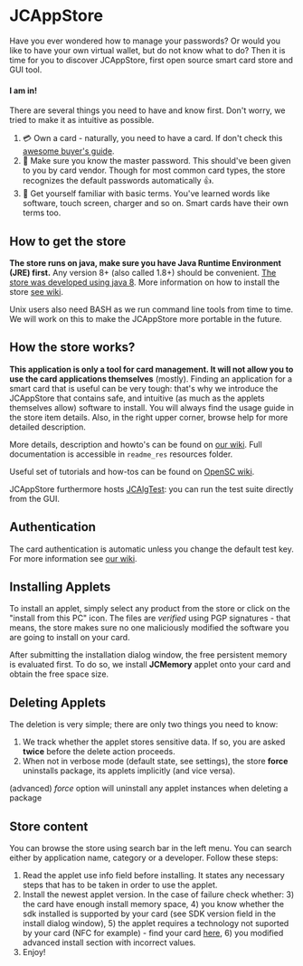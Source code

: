 # JCAppStore 

Have you ever wondered how to manage your passwords? Or would you like to have your own virtual wallet, but do not know what to do? Then it is time for you to discover JCAppStore, first open source smart card store and GUI tool.

#### I am in! ####

There are several things you need to have and know first. Don't worry, we tried to make it as 
intuitive as possible.

1. :credit_card: Own a card - naturally, you need to have a card. If don't check this 
[awesome buyer's guide](https://github.com/martinpaljak/GlobalPlatformPro/tree/master/docs/JavaCardBuyersGuide). 
2. :key: Make sure you know the master password. This should've been given to you 
by card vendor. Though for most common card types, the store recognizes the default passwords 
automatically :thumbsup:.
3. :abcd: Get yourself familiar with basic terms. You've learned words like software, touch 
screen, charger and so on. Smart cards have their own terms too.

How to get the store
-----

**The store runs on java, make sure you have Java Runtime Environment (JRE) first.** Any version 8+ 
(also called 1.8+) should be convenient. [The store was developed using java 8](https://www.oracle.com/technetwork/java/javase/downloads/jre8-downloads-2133155.html).
More information on how to install the store [see wiki](https://github.com/crocs-muni/JCAppStore/wiki/Installation). 

Unix users also need BASH as we run command line tools from time to time. We will work on this to make the JCAppStore more portable in the future.

How the store works?
------

**This application is only a tool for card management. It will not allow you to use the card 
applications themselves** (mostly). Finding an application for a smart card that is useful can be very tough: 
that's why we introduce the JCAppStore that contains safe, and intuitive (as much as the applets themselves allow) software to install. 
You will always find the usage guide in the store item details. 
Also, in the right upper corner, browse help for more detailed description. 

More details, description and
 howto's can be found on [our wiki](https://github.com/crocs-muni/JCAppStore/wiki). Full documentation is accessible in `readme_res` resources folder.

Useful set of tutorials and how-tos can be found on [OpenSC wiki](https://github.com/OpenSC/OpenSC/wiki/Using-smart-cards-with-applications).

JCAppStore furthermore hosts [JCAlgTest](https://github.com/crocs-muni/JCAlgTest): you can run the test suite directly from the GUI.

Authentication
-----
The card authentication is automatic unless you change the default test key. For more information see [our wiki](https://github.com/crocs-muni/JCAppStore/wiki/Inserting-a-new-card).


Installing Applets
-----
To install an applet, simply select any product from the store or click on the "install from this PC" icon. The files are _verified_
using PGP signatures - that means, the store makes sure no one maliciously modified the software you are going to install on your card.

After submitting the installation dialog window, the free persistent memory is evaluated first. To do so, we install **JCMemory** applet onto
your card and obtain the free space size. 


Deleting Applets
-----
The deletion is very simple; there are only two things you need to know:
1) We track whether the applet stores sensitive data. If so, you are asked **twice** before the delete action proceeds.
2) When not in verbose mode (default state, see settings), the store **force** uninstalls package, its applets implicitly (and vice versa). 

 (advanced) _force_ option will uninstall any applet instances when deleting a package


Store content
-----
You can browse the store using search bar in the left menu. You can search either by application name, category or a developer. Follow these steps:

1) Read the applet use info field before installing. It states any necessary steps that has to be taken in order to use the applet.
2) Install the newest applet version. In the case of failure check whether:
    3) the card have enough install memory space,
    4) you know whether the sdk installed is supported by your card (see SDK version field in the install dialog window),
    5) the applet requires a technology not suported by your card (NFC for example) - find your card [here](https://www.fi.muni.cz/~xsvenda/jcalgtest/),
    6) you modified advanced install section with incorrect values.
6) Enjoy!    
